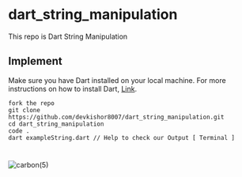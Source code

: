 # dart_string_manipulation

This repo is Dart String Manipulation

## Implement

Make sure you have Dart installed on your local machine. For more instructions on how to install Dart, [Link](https://dart.dev/get-dart).
    
    fork the repo
    git clone https://github.com/devkishor8007/dart_string_manipulation.git 
    cd dart_string_manipulation
    code .
    dart exampleString.dart // Help to check our Output [ Terminal ]
#

![carbon(5)](https://user-images.githubusercontent.com/73419211/127362727-3f9ff06d-c757-4e50-ae20-1b228d9fd899.png)

